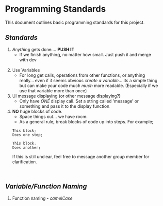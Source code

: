 # Programming Standards

This document outlines basic programming standards for this project.

## _Standards_

1. _Anything_ gets done.... **PUSH IT**
    - If we finish anything, no matter how small. Just push it and merge with dev<br><br>
2. Use Variables
    - For long get calls, operations from other functions, or anything really... even if it seems obvious
    _create a variable_... its a simple thing but can make your code much _much_ more readable. (Especially if we
    use that variable more than once)<br>
3. UI message displaying (or other message displaying?)
    - Only have _ONE_ display call. Set a string called 'message' or something and pass it to the display function.<br>
4. **NO** huge blocks of code.
    - Space things out... we have room.
    - As a general rule, break blocks of code up into steps. For example;
    ```
    This block;
    Does one step;

    This block;
    Does another;
    ```
    If this is still unclear, feel free to message another group member for clarification.
<br>

## _Variable/Function Naming_
1. Function naming - _camelCase_
